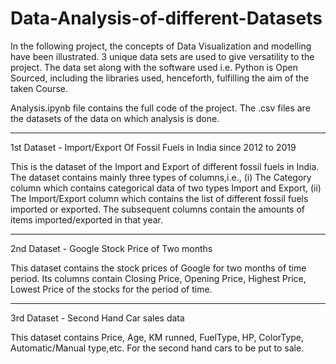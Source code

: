 # Data-Analysis-of-different-Datasets
In the following project, the concepts of Data Visualization and modelling have been illustrated. 3 unique data sets are used to give versatility to the project. The data set along with the software used i.e. Python is Open Sourced, including the libraries used, henceforth, fulfilling the aim of the taken Course.


Analysis.ipynb file contains the full code of the project.
The .csv files are the datasets of the data on which analysis is done.

-----------------------------------------------------------------------------------------------------------------
1st Dataset - Import/Export Of Fossil Fuels in India since 2012 to 2019

This is the dataset of the Import and Export of different fossil fuels in India. The dataset contains mainly three types of columns,i.e., (i) The Category column which contains categorical data of two types Import and Export, (ii) The Import/Export column which contains the list of different fossil fuels imported or exported. The subsequent columns contain the amounts of items imported/exported in that year.

------------------------------------------------------------------------------------------------------------------
2nd Dataset - Google Stock Price of Two months

This dataset contains the stock prices of Google for two months of time period. Its columns contain Closing Price, Opening Price, Highest Price, Lowest Price of the stocks for the period of time.

------------------------------------------------------------------------------------------------------------------
3rd Dataset - Second Hand Car sales data

This dataset contains Price, Age, KM runned, FuelType, HP, ColorType, Automatic/Manual type,etc. For the second hand cars to be put to sale.
